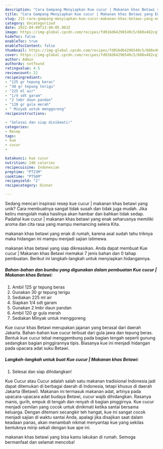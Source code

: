 ```yaml
---
description: "Cara Gampang Menyiapkan Kue cucur | Makanan khas Betawi yang Enak"
title: "Cara Gampang Menyiapkan Kue cucur | Makanan khas Betawi yang Enak"
slug: 215-cara-gampang-menyiapkan-kue-cucur-makanan-khas-betawi-yang-enak
category: Uncategorized
date: 2022-04-09T13:40:05.963Z
image: https://img-global.cpcdn.com/recipes/fd016d64296549c5/680x482cq70/kue-cucur-makanan-khas-betawi-foto-resep-utama.jpg
hideToc: false
enableToc: true
enableTocContent: false
thumbnail: https://img-global.cpcdn.com/recipes/fd016d64296549c5/680x482cq70/kue-cucur-makanan-khas-betawi-foto-resep-utama.jpg
cover: https://img-global.cpcdn.com/recipes/fd016d64296549c5/680x482cq70/kue-cucur-makanan-khas-betawi-foto-resep-utama.jpg
author: Admin
authorAv: notfound
ratingvalue: 4.5
reviewcount: 22
recipeingredient:
- "125 gr tepung beras"
- "30 gr tepung terigu"
- "225 ml air"
- "1/4 sdt garam"
- "2 lmbr daun pandan"
- "120 gr gula merah"
- " Minyak untuk menggoreng"
recipeinstructions:

- "Selesai dan siap dinikmati!"
categories:
- Resep
tags:
- kue
- cucur
- 

katakunci: kue cucur  
nutrition: 240 calories
recipecuisine: Indonesian
preptime: "PT23M"
cooktime: "PT56M"
recipeyield: "2"
recipecategory: Dinner

---
```





Sedang mencari inspirasi resep kue cucur | makanan khas betawi yang unik? Cara membuatnya sangat tidak susah dan tidak juga mudah. Jika keliru mengolah maka hasilnya akan hambar dan bahkan tidak sedap. Padahal kue cucur | makanan khas betawi yang enak seharusnya memiliki aroma dan cita rasa yang mampu memancing selera Kita.




 makanan khas betawi yang enak di rumah, karena asal sudah tahu triknya maka hidangan ini mampu menjadi sajian istimewa.






 makanan khas betawi yang siap dikreasikan. Anda dapat membuat Kue cucur | Makanan khas Betawi memakai 7 jenis bahan dan 0 tahap pembuatan. Berikut ini langkah-langkah untuk menyiapkan hidangannya.

<!--inarticleads1-->

##### Bahan-bahan dan bumbu yang digunakan dalam pembuatan Kue cucur | Makanan khas Betawi:

1. Ambil 125 gr tepung beras
1. Gunakan 30 gr tepung terigu
1. Sediakan 225 ml air
1. Siapkan 1/4 sdt garam
1. Gunakan 2 lmbr daun pandan
1. Ambil 120 gr gula merah
1. Sediakan  Minyak untuk menggoreng


Kue cucur khas Betawi merupakan jajanan yang berasal dari daerah Jakarta. Bahan-bahan kue cucur terbuat dari gula jawa dan tepung beras. Bentuk kue cucur tebal menggembung pada bagian tengah seperti gunung sedangkan bagian pinggirannya tipis. Biasanya kue ini menjadi hidangan pada upacara adat suku Betawi. 

<!--inarticleads2-->

##### Langkah-langkah untuk buat Kue cucur | Makanan khas Betawi:


1. Selesai dan siap dihidangkan!

Kue Cucur atau Cucur adalah salah satu makanan tradisional Indonesia jadi dapat ditemukan di berbagai daerah di Indonesia, tetapi khusus di daerah Jakarta (Betawi). Makanan ini termasuk makanan adat, artinya pada upacara-upacara adat budaya Betawi, cucur wajib dihidangkan. Rasanya manis, gurih, empuk di tengah dan renyah di bagian pinggirnya. Kue cucur menjadi cemilan yang cocok untuk dinikmati ketika santai bersama keluarga. Dengan ditemani secangkir teh hangat, kue ini sangat cocok menjadi sajian di waktu santai Anda, apalagi jika disajikan saat dalam keadaan panas, akan menambah nikmat menyantap kue yang sekilas bentuknya mirip sekali dengan kue ape ini. 

 makanan khas betawi yang bisa kamu lakukan di rumah. Semoga bermanfaat dan selamat mencoba!
